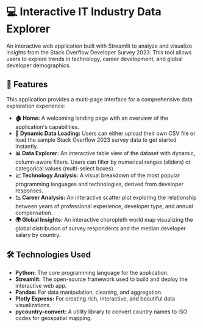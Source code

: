 # 💻 Interactive IT Industry Data Explorer

An interactive web application built with Streamlit to analyze and visualize insights from the Stack Overflow Developer Survey 2023. This tool allows users to explore trends in technology, career development, and global developer demographics.

<!--[![Streamlit App](https://static.streamlit.io/badges/streamlit_badge_black_white.svg)](https://your-streamlit-app-url.streamlit.app)  -->
<!--
![App Screenshot](https://i.imgur.com/your-screenshot-url.png) -->
 
## 🚀 Features

This application provides a multi-page interface for a comprehensive data exploration experience:

-   **🏠 Home:** A welcoming landing page with an overview of the application's capabilities.
-   **💾 Dynamic Data Loading:** Users can either upload their own CSV file or load the sample Stack Overflow 2023 survey data to get started instantly.
-   **📊 Data Explorer:** An interactive table view of the dataset with dynamic, column-aware filters. Users can filter by numerical ranges (sliders) or categorical values (multi-select boxes).
-   **📈 Technology Analysis:** A visual breakdown of the most popular programming languages and technologies, derived from developer responses.
-   **📉 Career Analysis:** An interactive scatter plot exploring the relationship between years of professional experience, developer type, and annual compensation.
-   **🌍 Global Insights:** An interactive choropleth world map visualizing the global distribution of survey respondents and the median developer salary by country.

## 🛠️ Technologies Used

-   **Python:** The core programming language for the application.
-   **Streamlit:** The open-source framework used to build and deploy the interactive web app.
-   **Pandas:** For data manipulation, cleaning, and aggregation.
-   **Plotly Express:** For creating rich, interactive, and beautiful data visualizations.
-   **pycountry-convert:** A utility library to convert country names to ISO codes for geospatial mapping.

 
